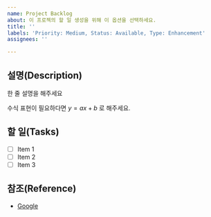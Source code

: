 ```yaml
---
name: Project Backlog
about: 이 프로젝의 할 일 생성을 위해 이 옵션을 선택하세요.
title: ''
labels: 'Priority: Medium, Status: Available, Type: Enhancement'
assignees: ''

---
```


## 설명(Description)

한 줄 설명을 해주세요

수식 표현이 필요하다면 $y=ax +b$ 로 해주세요.

## 할 일(Tasks)

- [ ] Item 1
- [ ] Item 2
- [ ] Item 3

## 참조(Reference)

- [Google](https://www.google.com/)
